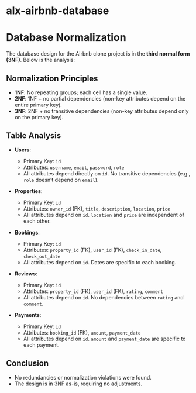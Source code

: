 # alx-airbnb-database


# Database Normalization

The database design for the Airbnb clone project is in the **third normal form (3NF)**. Below is the analysis:

## Normalization Principles
- **1NF**: No repeating groups; each cell has a single value.
- **2NF**: 1NF + no partial dependencies (non-key attributes depend on the entire primary key).
- **3NF**: 2NF + no transitive dependencies (non-key attributes depend only on the primary key).

## Table Analysis

- **Users**: 
  - Primary Key: `id`
  - Attributes: `username`, `email`, `password`, `role`
  - All attributes depend directly on `id`. No transitive dependencies (e.g., `role` doesn’t depend on `email`).

- **Properties**: 
  - Primary Key: `id`
  - Attributes: `owner_id` (FK), `title`, `description`, `location`, `price`
  - All attributes depend on `id`. `location` and `price` are independent of each other.

- **Bookings**: 
  - Primary Key: `id`
  - Attributes: `property_id` (FK), `user_id` (FK), `check_in_date`, `check_out_date`
  - All attributes depend on `id`. Dates are specific to each booking.

- **Reviews**: 
  - Primary Key: `id`
  - Attributes: `property_id` (FK), `user_id` (FK), `rating`, `comment`
  - All attributes depend on `id`. No dependencies between `rating` and `comment`.

- **Payments**: 
  - Primary Key: `id`
  - Attributes: `booking_id` (FK), `amount`, `payment_date`
  - All attributes depend on `id`. `amount` and `payment_date` are specific to each payment.

## Conclusion
- No redundancies or normalization violations were found.
- The design is in 3NF as-is, requiring no adjustments.
